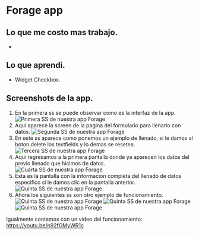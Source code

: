 # Forage app



## Lo que me costo mas trabajo.

- 

## Lo que aprendi.

- Widget Checkbox.

## Screenshots de la app.
1. En la primera ss se puede observar como es la interfaz de la app.
![Primera SS de nuestra app Forage](https://github.com/eMatsu98/movile-lgs/blob/forage_app/imgs/forage_1.jpg?raw=true)
2. Aqui aparece la screen de la pagina del formulario para llenarlo con datos.
![Segunda SS de nuestra app Forage](https://github.com/eMatsu98/movile-lgs/blob/forage_app/imgs/forage_2.jpg?raw=true)
3. En este ss aparece como ponemos un ejemplo de llenado, si le damos al boton delete los textfields y lo demas se resetea.
![Tercera SS de nuestra app Forage](https://github.com/eMatsu98/movile-lgs/blob/forage_app/imgs/forage_3.jpg?raw=true)
4. Aqui regresamos a la primera pantalla donde ya aparecen los datos del previo llenado que hicimos de datos.
![Cuarta SS de nuestra app Forage](https://github.com/eMatsu98/movile-lgs/blob/forage_app/imgs/forage_4.jpg?raw=true)
5. Esta es la pantalla con la informacion completa del llenado de datos especifico si le damos clic en la pantalla anterior.
![Quinta SS de nuestra app Forage](https://github.com/eMatsu98/movile-lgs/blob/forage_app/imgs/forage_5.jpg?raw=true)
6. Ahora los siguientes ss son otro ejemplo de funcionamiento.
![Quinta SS de nuestra app Forage](https://github.com/eMatsu98/movile-lgs/blob/forage_app/imgs/forage_6.jpg?raw=true)
![Quinta SS de nuestra app Forage](https://github.com/eMatsu98/movile-lgs/blob/forage_app/imgs/forage_7.jpg?raw=true)
![Quinta SS de nuestra app Forage](https://github.com/eMatsu98/movile-lgs/blob/forage_app/imgs/forage_8.jpg?raw=true)

Igualmente contamos con un video del funcionamiento: https://youtu.be/n92fGMyWR1c


